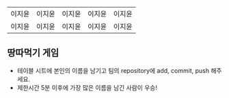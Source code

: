 <table>
      <tbody>
        <tr>
          <td>이지윤</td>
          <td>이지윤</td>
          <td>이지윤</td>
          <td>이지윤</td>
          <td>이지윤</td>
        </tr>
        <tr>
          <td>이지윤</td>
          <td>이지윤</td>
          <td>이지윤</td>
          <td>이지윤</td>
          <td>이지윤</td>
        </tr>
      </tbody>
</table>

## 땅따먹기 게임

- 테이블 시트에 본인의 이름을 남기고 팀의 repository에 add, commit, push 해주세요.
- 제한시간 5분 이후에 가장 많은 이름을 남긴 사람이 우승!
